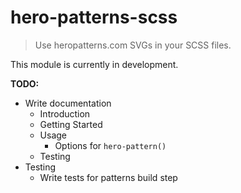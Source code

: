 # hero-patterns-scss
> Use heropatterns.com SVGs in your SCSS files.

This module is currently in development.

**TODO:**
* Write documentation
    * Introduction
    * Getting Started
    * Usage
        * Options for `hero-pattern()`
    * Testing
* Testing
    * Write tests for patterns build step